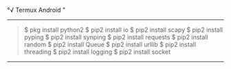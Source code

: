 °√ Termux Android "
________________________
> $ pkg install python2
> $ pip2 install io
> $ pip2 install scapy
> $ pip2 install pyping
> $ pip2 install synping
> $ pip2 install requests
> $ pip2 install random
> $ pip2 install Queue
> $ pip2 install urllib
> $ pip2 install threading
> $ pip2 install logging
> $ pip2 install socket
__________________________
